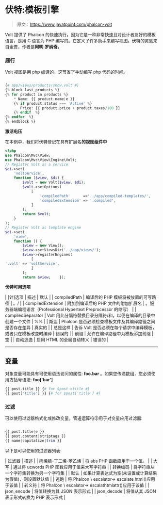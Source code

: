 # 伏特:模板引擎

> 原文：<https://www.javatpoint.com/phalcon-volt>

Volt 提供了 Phalcon 的快速执行，因为它是一种非常快速且对设计者友好的模板语言，是用 C 语言为 PHP 编写的。它定义了许多助手来编写视图。伏特的灵感来自金贾，作者是**阿明·罗纳奇。**

### 履行

Volt 视图是用 php 编译的，这节省了手动编写 php 代码的时间。

```php

{# app/views/products/show.volt #}
{% block last_products %}
{% for product in products %}
    * Name: {{ product.name|e }}
    {% if product.status === 'Active' %}
       Price: {{ product.price + product.taxes/100 }}
    {% endif  %}
{% endfor  %}
{% endblock %}

```

**激活电压**

在本例中，我们将伏特登记在具有扩展名**的视图组件中**

```php
<?php
use Phalcon\Mvc\View;
use Phalcon\Mvc\View\Engine\Volt;
// Register Volt as a service
$di->set(
    'voltService',
    function ($view, $di) {
        $volt = new Volt($view, $di);
        $volt->setOptions(
            [
                'compiledPath'      =>'../app/compiled-templates/',
                'compiledExtension' => '.compiled',
            ]
        );
        return $volt;
    }
);
// Register Volt as template engine
$di->set(
    'view',
    function () {
        $view = new View();
        $view->setViewsDir('../app/views/');
        $view->registerEngines(
            [
'.volt' => 'voltService',
            ]
        );
        return $view;    });

```

**伏特可用选项**

| [计]选项 | 描述 | 默认 |
| compiledPath | 编译后的 PHP 模板将被放置的可写路径 | 。/ |
| compiledExtension | 附加到编译后的 PHP 文件的附加扩展名 | 。服务器端编程语言（Professional Hypertext Preprocessor 的缩写） |
| compiledSeparator | Volt 用此分隔符替换目录分隔符/和，以便在编译的目录中创建一个文件 | %% |
| 斯达 | Phalcon 是否必须检查模板文件及其编译路径之间是否存在差异 | 真实的 |
| 总是这样 | 告诉 Volt 是否必须在每个请求中编译模板，或者只在模板改变时编译 | 错误的 |
| 前缀 | 允许在编译路径中为模板添加前缀 | 空 |
| 自动逃逸 | 启用 HTML 的全局自动转义 | 错误的 |

* * *

## 变量

对象变量可能具有可使用语法访问的属性: **foo.bar** 。如果您传递数组，您必须使用方括号语法: **foo['bar']**

```php
{{ post.title }} {# for $post->title #}
{{ post['title'] }} {# for $post['title'] #}

```

### 过滤

可以使用过滤器格式化或修改变量。管道运算符(|)用于对变量应用过滤器:

```php

{{ post.title|e }}
{{ post.content|striptags }}
{{ name|capitalize|trim }}

```

以下是可以使用的过滤器列表:

| 过滤器 | 描述 |
| 丙烯腈-丁二烯-苯乙烯 | 将 abs PHP 函数应用于一个值。 |
| 大写 | 通过将 ucwords PHP 函数应用于值来大写字符串 |
| 转换编码 | 将字符串从一个字符集转换为另一个字符集 |
| 默认 | 如果计算表达式为空(未设置或计算结果为假值)，则设置默认值 |
| 逃跑 | 将 Phalcon \ escalator-> escalate html()应用于该值 |
| 转义符 | 将 Phalcon \ escalator-> escalathtmlattr()应用于该值 |
| json_encode | 将值转换为其 JSON 表示形式 |
| json_decode | 将值从其 JSON 表示形式转换为 PHP 表示形式 |
